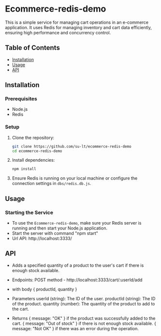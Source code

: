 # Ecommerce-redis-demo

This is a simple service for managing cart operations in an e-commerce application.
It uses Redis for managing inventory and cart data efficiently, ensuring high performance and concurrency control.

## Table of Contents

-   [Installation](#installation)
-   [Usage](#usage)
-   [API](#api)

## Installation

### Prerequisites

-   Node.js
-   Redis

### Setup

1. Clone the repository:

    ```sh
    git clone https://github.com/su-lt/ecommerce-redis-demo
    cd ecommerce-redis-demo
    ```

2. Install dependencies:

    ```sh
    npm install
    ```

3. Ensure Redis is running on your local machine or configure the connection settings in `dbs/redis.db.js`.

## Usage

### Starting the Service

-   To use the `Ecommerce-redis-demo`, make sure your Redis server is running and then start your Node.js application.
-   Start the server with command "npm start"
-   Url API: http://localhost:3333/

## API

-   Adds a specified quantity of a product to the user's cart if there is enough stock available.
-   Endpoints: POST method - http://localhost:3333/cart/:userId/add
-   with body { productId, quantity }

-   Parameters
    userId (string): The ID of the user.
    productId (string): The ID of the product.
    quantity (number): The quantity of the product to add to the cart.

-   Returns
    { message: "OK" } if the product was successfully added to the cart.
    { message: "Out of stock" } if there is not enough stock available.
    { message: "Not OK" } if there was an error during the operation.
